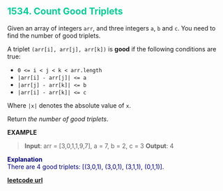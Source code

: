 <h2 style="color:#0C9;">1534. Count Good Triplets</h2>

Given an array of integers `arr`, and three integers `a`, `b` and `c`. You need to find the number of good triplets.

A triplet `(arr[i], arr[j], arr[k])` is **good** if the following conditions are true:

-   `0 <= i < j < k < arr.length`
-   `|arr[i] - arr[j]| <= a`
-   `|arr[j] - arr[k]| <= b`
-   `|arr[i] - arr[k]| <= c`

Where `|x|` denotes the absolute value of `x`.

Return _the number of good triplets_.

**EXAMPLE**
>**Input**: arr = [3,0,1,1,9,7], a = 7, b = 2, c = 3
**Output**: 4

<p style="color:#007;">
<b>Explanation</b><br>
There are 4 good triplets: [(3,0,1), (3,0,1), (3,1,1), (0,1,1)].
</p>

**[leetcode url](https://leetcode.com/problems/count-good-triplets/description/)**
